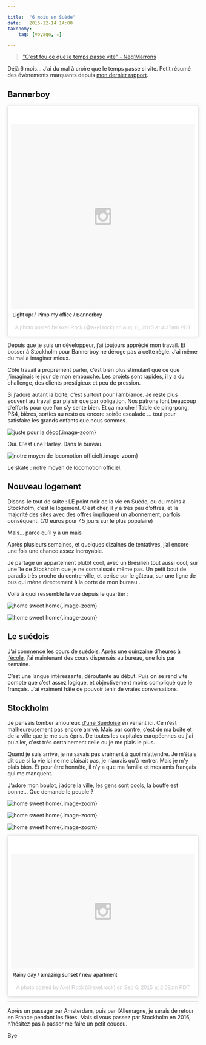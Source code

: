 ```yaml
---

title:  "6 mois en Suède"
date:   2015-12-14 14:00
taxonomy:
    tag: [voyage, ★]

---
```


> ["C’est fou ce que le temps passe vite" - Neg’Marrons](https://youtu.be/fOmQtEFbdkQ?t=50s)

Déjà 6 mois… J’ai du mal à croire que le temps passe si vite. Petit résumé des évènements marquants depuis [mon dernier rapport](http://axelrock.fr/un-mois-en-suede/).

## Bannerboy

<blockquote class="instagram-media" data-instgrm-captioned data-instgrm-version="6" style=" background:#FFF; border:0; border-radius:3px; box-shadow:0 0 1px 0 rgba(0,0,0,0.5),0 1px 10px 0 rgba(0,0,0,0.15); margin: 1px; max-width:658px; padding:0; width:99.375%; width:-webkit-calc(100% - 2px); width:calc(100% - 2px);"><div style="padding:8px;"> <div style=" background:#F8F8F8; line-height:0; margin-top:40px; padding:50.0% 0; text-align:center; width:100%;"> <div style=" background:url(data:image/png;base64,iVBORw0KGgoAAAANSUhEUgAAACwAAAAsCAMAAAApWqozAAAAGFBMVEUiIiI9PT0eHh4gIB4hIBkcHBwcHBwcHBydr+JQAAAACHRSTlMABA4YHyQsM5jtaMwAAADfSURBVDjL7ZVBEgMhCAQBAf//42xcNbpAqakcM0ftUmFAAIBE81IqBJdS3lS6zs3bIpB9WED3YYXFPmHRfT8sgyrCP1x8uEUxLMzNWElFOYCV6mHWWwMzdPEKHlhLw7NWJqkHc4uIZphavDzA2JPzUDsBZziNae2S6owH8xPmX8G7zzgKEOPUoYHvGz1TBCxMkd3kwNVbU0gKHkx+iZILf77IofhrY1nYFnB/lQPb79drWOyJVa/DAvg9B/rLB4cC+Nqgdz/TvBbBnr6GBReqn/nRmDgaQEej7WhonozjF+Y2I/fZou/qAAAAAElFTkSuQmCC); display:block; height:44px; margin:0 auto -44px; position:relative; top:-22px; width:44px;"></div></div> <p style=" margin:8px 0 0 0; padding:0 4px;"> <a href="https://www.instagram.com/p/6Pd2iFjU_M/" style=" color:#000; font-family:Arial,sans-serif; font-size:14px; font-style:normal; font-weight:normal; line-height:17px; text-decoration:none; word-wrap:break-word;" target="_blank">Light up! / Pimp my office / Bannerboy</a></p> <p style=" color:#c9c8cd; font-family:Arial,sans-serif; font-size:14px; line-height:17px; margin-bottom:0; margin-top:8px; overflow:hidden; padding:8px 0 7px; text-align:center; text-overflow:ellipsis; white-space:nowrap;">A photo posted by Axel Rock (@axel.rock) on <time style=" font-family:Arial,sans-serif; font-size:14px; line-height:17px;" datetime="2015-08-11T11:37:20+00:00">Aug 11, 2015 at 4:37am PDT</time></p></div></blockquote>

<script async defer src="//platform.instagram.com/en_US/embeds.js"></script>

Depuis que je suis un développeur, j’ai toujours apprécié mon travail. Et bosser à Stockholm pour Bannerboy ne déroge pas à cette règle. J’ai même du mal à imaginer mieux.

Côté travail à proprement parler, c’est bien plus stimulant que ce que j’imaginais le jour de mon embauche. Les projets sont rapides, il y a du challenge, des clients prestigieux et peu de pression.

Si j’adore autant la boite, c’est surtout pour l’ambiance. Je reste plus souvent au travail par plaisir que par obligation. Nos patrons font beaucoup d’efforts pour que l’on s’y sente bien. Et ça marche ! Table de ping-pong, PS4, bières, sorties au resto ou encore soirée escalade ... tout pour satisfaire les grands enfants que nous sommes.

![juste pour la déco](bike@2x.jpg){.image-zoom}

<p class="center">Oui. C'est une Harley. Dans le bureau.</p>

![notre moyen de locomotion officiel](skate@2x.jpg){.image-zoom}

<p class="center">Le skate : notre moyen de locomotion officiel.</p>

## Nouveau logement

Disons-le tout de suite : LE point noir de la vie en Suède, ou du moins à Stockholm, c’est le logement. C’est cher, il y a très peu d’offres, et la majorité des sites avec des offres impliquent un abonnement, parfois conséquent. (70 euros pour 45 jours sur le plus populaire)

Mais… parce qu’il y a un mais

Après plusieurs semaines, et quelques dizaines de tentatives, j’ai encore une fois une chance assez incroyable.

Je partage un appartement plutôt cool, avec un Brésilien tout aussi cool, sur une île de Stockholm que je ne connaissais même pas. Un petit bout de paradis très proche du centre-ville, et cerise sur le gâteau, sur une ligne de bus qui mène directement à la porte de mon bureau…

Voilà à quoi ressemble la vue depuis le quartier :

![home sweet home](home-1@2x.jpg){.image-zoom}

![home sweet home](home-2@2x.jpg){.image-zoom}

## Le suédois

J’ai commencé les cours de suédois. Après une quinzaine d’heures [à l’école](https://en.wikipedia.org/wiki/Swedish_for_immigrants), j’ai maintenant des cours dispensés au bureau, une fois par semaine.

C’est une langue intéressante, déroutante au début. Puis on se rend vite compte que c’est assez logique, et objectivement moins compliqué que le français. J’ai vraiment hâte de pouvoir tenir de vraies conversations.

## Stockholm

Je pensais tomber amoureux [d’une Suédoise](http://i.skyrock.net/5581/58515581/pics/2642954474_small_1@2x.jpg) en venant ici. Ce n’est malheureusement pas encore arrivé. Mais par contre, c’est de ma boite et de la ville que je me suis épris. De toutes les capitales européennes ou j'ai pu aller, c'est très certainement celle ou je me plais le plus.

Quand je suis arrivé, je ne savais pas vraiment à quoi m’attendre. Je m’étais dit que si la vie ici ne me plaisait pas, je n’aurais qu’à rentrer. Mais je m'y plais bien. Et pour être honnête, il n’y a que ma famille et mes amis français qui me manquent.

J’adore mon boulot, j’adore la ville, les gens sont cools, la bouffe est bonne… Que demande le peuple ?


![home sweet home](stockholm-1@2x.jpg){.image-zoom}

![home sweet home](stockholm-2@2x.jpg){.image-zoom}

![home sweet home](stockholm-3@2x.jpg){.image-zoom}

<blockquote class="instagram-media" data-instgrm-captioned data-instgrm-version="6" style=" background:#FFF; border:0; border-radius:3px; box-shadow:0 0 1px 0 rgba(0,0,0,0.5),0 1px 10px 0 rgba(0,0,0,0.15); margin: 1px; max-width:658px; padding:0; width:99.375%; width:-webkit-calc(100% - 2px); width:calc(100% - 2px);"><div style="padding:8px;"> <div style=" background:#F8F8F8; line-height:0; margin-top:40px; padding:31.1111111111% 0; text-align:center; width:100%;"> <div style=" background:url(data:image/png;base64,iVBORw0KGgoAAAANSUhEUgAAACwAAAAsCAMAAAApWqozAAAAGFBMVEUiIiI9PT0eHh4gIB4hIBkcHBwcHBwcHBydr+JQAAAACHRSTlMABA4YHyQsM5jtaMwAAADfSURBVDjL7ZVBEgMhCAQBAf//42xcNbpAqakcM0ftUmFAAIBE81IqBJdS3lS6zs3bIpB9WED3YYXFPmHRfT8sgyrCP1x8uEUxLMzNWElFOYCV6mHWWwMzdPEKHlhLw7NWJqkHc4uIZphavDzA2JPzUDsBZziNae2S6owH8xPmX8G7zzgKEOPUoYHvGz1TBCxMkd3kwNVbU0gKHkx+iZILf77IofhrY1nYFnB/lQPb79drWOyJVa/DAvg9B/rLB4cC+Nqgdz/TvBbBnr6GBReqn/nRmDgaQEej7WhonozjF+Y2I/fZou/qAAAAAElFTkSuQmCC); display:block; height:44px; margin:0 auto -44px; position:relative; top:-22px; width:44px;"></div></div> <p style=" margin:8px 0 0 0; padding:0 4px;"> <a href="https://www.instagram.com/p/7Tb2QxjU14/" style=" color:#000; font-family:Arial,sans-serif; font-size:14px; font-style:normal; font-weight:normal; line-height:17px; text-decoration:none; word-wrap:break-word;" target="_blank">Rainy day / amazing sunset / new apartment</a></p> <p style=" color:#c9c8cd; font-family:Arial,sans-serif; font-size:14px; line-height:17px; margin-bottom:0; margin-top:8px; overflow:hidden; padding:8px 0 7px; text-align:center; text-overflow:ellipsis; white-space:nowrap;">A photo posted by Axel Rock (@axel.rock) on <time style=" font-family:Arial,sans-serif; font-size:14px; line-height:17px;" datetime="2015-09-06T21:08:11+00:00">Sep 6, 2015 at 2:08pm PDT</time></p></div></blockquote>

<script async defer src="//platform.instagram.com/en_US/embeds.js"></script>

___

Après un passage par Amsterdam, puis par l’Allemagne, je serais de retour en France pendant les fêtes. Mais si vous passez par Stockholm en 2016, n’hésitez pas à passer me faire un petit coucou.

Bye